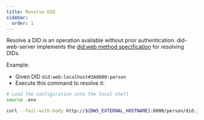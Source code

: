 ```yaml
---
title: Resolve DID
sidebar:
  order: 1
---
```


Resolve a DID is an operation available without prior authentication. did-web-server implements the
[did:web method specification](https://w3c-ccg.github.io/did-method-web/) for resolving DIDs.

Example:

- Given DID `did:web:localhost#3A8000:person`
- Execute this command to resolve it:

```bash
# Load the configuration into the local shell
source .env
```

```bash
curl --fail-with-body http://${DWS_EXTERNAL_HOSTNAME}:8000/person/did.json | jq
```
